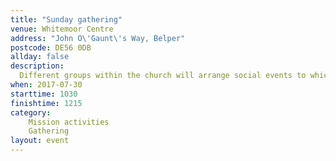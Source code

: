 ```yaml
---
title: "Sunday gathering"
venue: Whitemoor Centre
address: "John O\'Gaunt\'s Way, Belper"
postcode: DE56 0DB
allday: false
description: 
  Different groups within the church will arrange social events to which we can invite friends and neighbours
when: 2017-07-30
starttime: 1030
finishtime: 1215
category:
    Mission activities
    Gathering
layout: event
---
```

